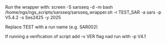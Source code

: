
Run the wrapper with: screen -S sarsseq -d -m bash /home/ngs/ngs_scripts/sarsseq/sarsseq_wrapper.sh -r TEST_SAR -a sars -p V5.4.2 -s Ses2425 -y 2025

Replace TEST with a run name (e.g. SAR002)

If running a verification of script add -v VER flag nad run with -p V4.1
